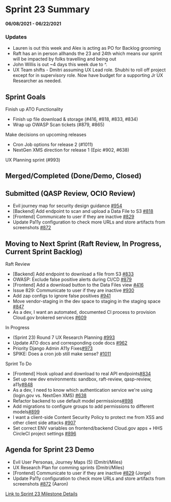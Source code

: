 # Sprint 23 Summary
**06/08/2021 - 06/22/2021**

### Updates
 - Lauren is out this week and Alex is acting as PO for Backlog grooming
 - Raft has an in person allhands the 23 and 24th which means our sprint will be impacted by folks travelling and being out
 - John Willis is out ~4 days this week due to ^.
 - UX Team shifts - Dmitri assuming UX Lead role. Shubhi to roll off project except for in supervisory role. Now have budget for a supporting Jr UX Researcher as needed.


## Sprint Goals

Finish up ATO Functionality
- Finish up file download & storage (#416, #818, #833, #834)
- Wrap up OWASP Scan tickets (#879, #865)

Make decisions on upcoming releases
- Cron Job options for release 2 (#1011)
- NextGen XMS direction for release 1 (Epic #902, #638)

UX Planning sprint (#993)

## Merged/Completed (Done/Demo, Closed)


## Submitted (QASP Review, OCIO Review)
- Evil journey map for security design guidance [#954](https://app.zenhub.com/workspaces/tdrs-sprint-board-5f18ab06dfd91c000f7e682e/issues/raft-tech/tanf-app/954)
- [Backend] Add endpoint to scan and upload a Data File to S3 [#818](https://app.zenhub.com/workspaces/tdrs-sprint-board-5f18ab06dfd91c000f7e682e/issues/raft-tech/tanf-app/818)
- [Frontend] Communicate to user if they are inactive [#829](https://app.zenhub.com/workspaces/tdrs-sprint-board-5f18ab06dfd91c000f7e682e/issues/raft-tech/tanf-app/829)
- Update Pa11y configuration to check more URLs and store artifacts from screenshots [#872](https://app.zenhub.com/workspaces/tdrs-sprint-board-5f18ab06dfd91c000f7e682e/issues/raft-tech/tanf-app/872)


## Moving to Next Sprint (Raft Review, In Progress, Current Sprint Backlog)
Raft Review
- [Backend] Add endpoint to download a file from S3 [#833](https://app.zenhub.com/workspaces/tdrs-sprint-board-5f18ab06dfd91c000f7e682e/issues/raft-tech/tanf-app/833)
- OWASP: Exclude false positive alerts during CI/CD [#879](https://app.zenhub.com/workspaces/tdrs-sprint-board-5f18ab06dfd91c000f7e682e/issues/raft-tech/tanf-app/879)
- [Frontend] Add a download button to the Data Files view [#416](https://app.zenhub.com/workspaces/tdrs-sprint-board-5f18ab06dfd91c000f7e682e/issues/raft-tech/tanf-app/416)
- Issue 829: Communicate to user if they are inactive [#930](https://app.zenhub.com/workspaces/tdrs-sprint-board-5f18ab06dfd91c000f7e682e/issues/raft-tech/tanf-app/930)
- Add zap configs to ignore false positives [#941](https://app.zenhub.com/workspaces/tdrs-sprint-board-5f18ab06dfd91c000f7e682e/issues/raft-tech/tanf-app/941)
- Move vendor-staging in the dev space to staging in the staging space [#847](https://app.zenhub.com/workspaces/tdrs-sprint-board-5f18ab06dfd91c000f7e682e/issues/raft-tech/tanf-app/847)
- As a dev, I want an automated, documented CI process to provision Cloud.gov brokered services [#609](https://app.zenhub.com/workspaces/tdrs-sprint-board-5f18ab06dfd91c000f7e682e/issues/raft-tech/tanf-app/609)

In Progress
- (Sprint 23) Round 7 UX Research Planning [#993](https://app.zenhub.com/workspaces/tdrs-sprint-board-5f18ab06dfd91c000f7e682e/issues/raft-tech/tanf-app/993)
- Update ATO docs and corresponding code docs [#962](https://app.zenhub.com/workspaces/tdrs-sprint-board-5f18ab06dfd91c000f7e682e/issues/raft-tech/tanf-app/962)
- Priority Django Admin A11y Fixes[#973](https://app.zenhub.com/workspaces/tdrs-sprint-board-5f18ab06dfd91c000f7e682e/issues/raft-tech/tanf-app/973)
- SPIKE: Does a cron job still make sense?  [#1011](https://app.zenhub.com/workspaces/tdrs-sprint-board-5f18ab06dfd91c000f7e682e/issues/raft-tech/tanf-app/1011)


Sprint To Do
- [Frontend] Hook upload and download to real API endpoints[#834](https://app.zenhub.com/workspaces/tdrs-sprint-board-5f18ab06dfd91c000f7e682e/issues/raft-tech/tanf-app/834) 
- Set up new dev environments: sandbox, raft-review, qasp-review, a11y[#848](https://app.zenhub.com/workspaces/tdrs-sprint-board-5f18ab06dfd91c000f7e682e/issues/raft-tech/tanf-app/848)
- As a dev, I need to know which authentication service we're using (login.gov vs. NextGen XMS) [#638](https://app.zenhub.com/workspaces/tdrs-sprint-board-5f18ab06dfd91c000f7e682e/issues/raft-tech/tanf-app/638) 
- Refactor backend to use default model permissions[#898](https://app.zenhub.com/workspaces/tdrs-sprint-board-5f18ab06dfd91c000f7e682e/issues/raft-tech/tanf-app/898)
- Add migrations to configure groups to add permissions to different models[#899](https://app.zenhub.com/workspaces/tdrs-sprint-board-5f18ab06dfd91c000f7e682e/issues/raft-tech/tanf-app/899)
- I want a client-side Content Security Policy to protect me from XSS and other client side attacks [#907](https://app.zenhub.com/workspaces/tdrs-sprint-board-5f18ab06dfd91c000f7e682e/issues/raft-tech/tanf-app/907)
- Set correct ENV variables on frontend/backend Cloud.gov apps + HHS CircleCI project settings [#896](https://app.zenhub.com/workspaces/tdrs-sprint-board-5f18ab06dfd91c000f7e682e/issues/raft-tech/tanf-app/896)


## Agenda for Sprint 23 Demo 
- Evil User Personas, Journey Maps (5) (Dmitri/Miles)
- UX Research Plan for comming sprints (Dmitri/Miles)
- [Frontend] Communicate to user if they are inactive [#829](https://app.zenhub.com/workspaces/tdrs-sprint-board-5f18ab06dfd91c000f7e682e/issues/raft-tech/tanf-app/829) (Jorge)
- Update Pa11y configuration to check more URLs and store artifacts from screenshots [#872](https://app.zenhub.com/workspaces/tdrs-sprint-board-5f18ab06dfd91c000f7e682e/issues/raft-tech/tanf-app/872) (Aaron)

[Link to Sprint 23 Milestone Details](https://github.com/raft-tech/TANF-app/milestone/26)
